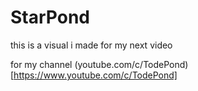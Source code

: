 # StarPond

this is a visual i made for my next video

for my channel (youtube.com/c/TodePond)[https://www.youtube.com/c/TodePond]

